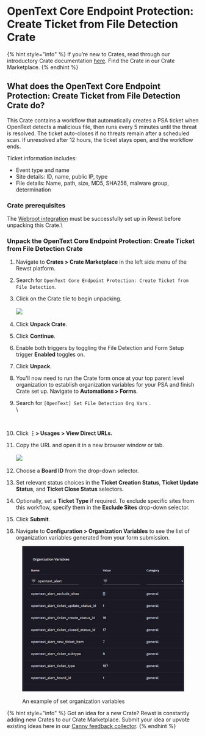 # OpenText Core Endpoint Protection: Create Ticket from File Detection Crate

{% hint style="info" %}
If you’re new to Crates, read through our introductory Crate documentation [here](https://docs.rewst.help/prebuilt-automations/crates). Find the Crate in our Crate Marketplace.
{% endhint %}

## What does the OpenText Core Endpoint Protection: Create Ticket from File Detection Crate do?

This Crate contains a workflow that automatically creates a PSA ticket when OpenText detects a malicious file, then runs every 5 minutes until the threat is resolved. The ticket auto-closes if no threats remain after a scheduled scan. If unresolved after 12 hours, the ticket stays open, and the workflow ends.

Ticket information includes:

* Event type and name
* Site details: ID, name, public IP, type
* File details: Name, path, size, MD5, SHA256, malware group, determination

### Crate prerequisites

The [Webroot integration](../../configuration/integrations/integration-guides/webroot-integration-setup.md) must be successfully set up in Rewst before unpacking this Crate.\


### Unpack the OpenText Core Endpoint Protection: Create Ticket from File Detection Crate

1. Navigate to **Crates > Crate Marketplace** in the left side menu of the Rewst platform.
2. Search for `OpenText Core Endpoint Protection: Create Ticket from File Detection`.
3. Click on the Crate tile to begin unpacking.\
   \
   ![](<../../../.gitbook/assets/Screenshot 2025-06-13 at 12.08.20 PM.png>)
4. Click **Unpack Crate**.
5. Click **Continue**.
6. &#x20;Enable both  triggers by toggling the File Detection  and Form Setup trigger **Enabled** toggles on.
7. Click **Unpack**.
8. You'll now need to run the Crate form once at your top parent level organization to establish organization variables for your PSA and finish Crate set up. Navigate to **Automations > Forms**.
9.  Search for `[OpenText] Set File Detection Org Vars` .\
    \


    <figure><img src="../../../.gitbook/assets/Screenshot 2025-06-13 at 12.18.27 PM.png" alt=""><figcaption></figcaption></figure>
10. Click **⋮> Usages > View Direct URLs.**&#x20;
11. Copy the URL and open it in a new browser window or tab.\
    \
    ![](<../../../.gitbook/assets/Screenshot 2025-06-13 at 12.36.29 PM.png>)
12. Choose a **Board ID** from the drop-down selector.
13. Set relevant status choices in the **Ticket Creation Status**, **Ticket Update Status**, and **Ticket Close Status** selector&#x73;**.**
14. Optionally, set a **Ticket Type** if required. To exclude specific sites from this workflow, specify them in the **Exclude Sites** drop-down selector.
15. Click **Submit**.
16. Navigate to **Configuration > Organization Variables** to see the list of organization variables generated from your form submission.

<figure><img src="../../../.gitbook/assets/image (67).png" alt=""><figcaption><p>An example of set organization variables</p></figcaption></figure>

{% hint style="info" %}
Got an idea for a new Crate? Rewst is constantly adding new Crates to our Crate Marketplace. Submit your idea or upvote existing ideas here in our [Canny feedback collector](https://rewst.canny.io/crates).
{% endhint %}
